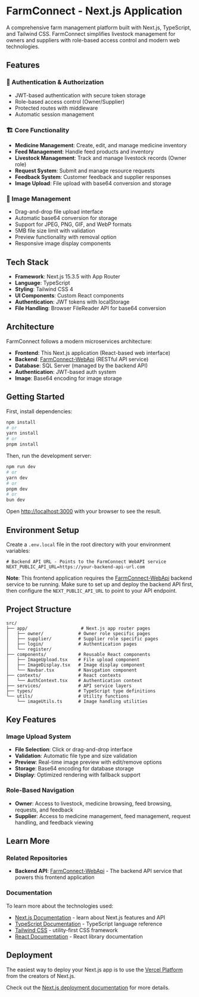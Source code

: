 # FarmConnect - Next.js Application

A comprehensive farm management platform built with Next.js, TypeScript, and Tailwind CSS. FarmConnect simplifies livestock management for owners and suppliers with role-based access control and modern web technologies.

## Features

### 🔐 Authentication & Authorization

- JWT-based authentication with secure token storage
- Role-based access control (Owner/Supplier)
- Protected routes with middleware
- Automatic session management

### 🏗️ Core Functionality

- **Medicine Management**: Create, edit, and manage medicine inventory
- **Feed Management**: Handle feed products and inventory
- **Livestock Management**: Track and manage livestock records (Owner role)
- **Request System**: Submit and manage resource requests
- **Feedback System**: Customer feedback and supplier responses
- **Image Upload**: File upload with base64 conversion and storage

### 📸 Image Management

- Drag-and-drop file upload interface
- Automatic base64 conversion for storage
- Support for JPEG, PNG, GIF, and WebP formats
- 5MB file size limit with validation
- Preview functionality with removal option
- Responsive image display components

## Tech Stack

- **Framework**: Next.js 15.3.5 with App Router
- **Language**: TypeScript
- **Styling**: Tailwind CSS 4
- **UI Components**: Custom React components
- **Authentication**: JWT tokens with localStorage
- **File Handling**: Browser FileReader API for base64 conversion

## Architecture

FarmConnect follows a modern microservices architecture:

- **Frontend**: This Next.js application (React-based web interface)
- **Backend**: [FarmConnect-WebApi](https://github.com/ChhatreshKhatri/FarmConnect-WebApi) (RESTful API service)
- **Database**: SQL Server (managed by the backend API)
- **Authentication**: JWT-based auth system
- **Image**: Base64 encoding for image storage

## Getting Started

First, install dependencies:

```bash
npm install
# or
yarn install
# or
pnpm install
```

Then, run the development server:

```bash
npm run dev
# or
yarn dev
# or
pnpm dev
# or
bun dev
```

Open [http://localhost:3000](http://localhost:3000) with your browser to see the result.

## Environment Setup

Create a `.env.local` file in the root directory with your environment variables:

```env
# Backend API URL - Points to the FarmConnect WebAPI service
NEXT_PUBLIC_API_URL=https://your-backend-api-url.com
```

**Note**: This frontend application requires the [FarmConnect-WebApi](https://github.com/ChhatreshKhatri/FarmConnect-WebApi) backend service to be running. Make sure to set up and deploy the backend API first, then configure the `NEXT_PUBLIC_API_URL` to point to your API endpoint.

## Project Structure

```
src/
├── app/                    # Next.js app router pages
│   ├── owner/             # Owner role specific pages
│   ├── supplier/          # Supplier role specific pages
│   ├── login/             # Authentication pages
│   └── register/
├── components/            # Reusable React components
│   ├── ImageUpload.tsx    # File upload component
│   ├── ImageDisplay.tsx   # Image display component
│   └── Navbar.tsx         # Navigation component
├── contexts/              # React contexts
│   └── AuthContext.tsx    # Authentication context
├── services/              # API service layers
├── types/                 # TypeScript type definitions
└── utils/                 # Utility functions
    └── imageUtils.ts      # Image handling utilities
```

## Key Features

### Image Upload System

- **File Selection**: Click or drag-and-drop interface
- **Validation**: Automatic file type and size validation
- **Preview**: Real-time image preview with edit/remove options
- **Storage**: Base64 encoding for database storage
- **Display**: Optimized rendering with fallback support

### Role-Based Navigation

- **Owner**: Access to livestock, medicine browsing, feed browsing, requests, and feedback
- **Supplier**: Access to medicine management, feed management, request handling, and feedback viewing

## Learn More

### Related Repositories

- **Backend API**: [FarmConnect-WebApi](https://github.com/ChhatreshKhatri/FarmConnect-WebApi) - The backend API service that powers this frontend application

### Documentation

To learn more about the technologies used:

- [Next.js Documentation](https://nextjs.org/docs) - learn about Next.js features and API
- [TypeScript Documentation](https://www.typescriptlang.org/docs/) - TypeScript language reference
- [Tailwind CSS](https://tailwindcss.com/docs) - utility-first CSS framework
- [React Documentation](https://react.dev/) - React library documentation

## Deployment

The easiest way to deploy your Next.js app is to use the [Vercel Platform](https://vercel.com/new?utm_medium=default-template&filter=next.js&utm_source=create-next-app&utm_campaign=create-next-app-readme) from the creators of Next.js.

Check out the [Next.js deployment documentation](https://nextjs.org/docs/app/building-your-application/deploying) for more details.
